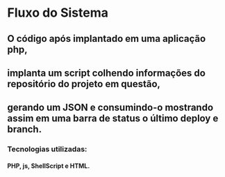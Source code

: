 # Fluxo do Sistema

## O código após implantado em uma aplicação php, 
## implanta um script colhendo informações do repositório do projeto em questão, 
## gerando um JSON e consumindo-o mostrando assim em uma barra de status o último deploy e branch.

### Tecnologias utilizadas:
#### PHP, js, ShellScript e HTML.
